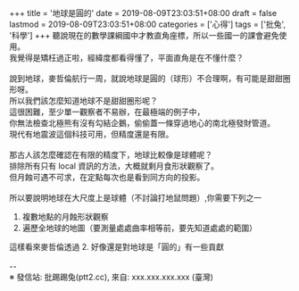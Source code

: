+++
title = '地球是圓的'
date = 2019-08-09T23:03:51+08:00
draft = false
lastmod = 2019-08-09T23:03:51+08:00
categories = ['心得']
tags = ['批兔', '科學']
+++
聽說現在的數學課綱國中才教直角座標，所以一些國一的課會避免使用。<br>
我覺得是矯枉過正啦，經緯度都看得懂了，平面直角是在不懂什麼？<br>
<br>
說到地球，麥哲倫航行一周，就說地球是圓的（球形）不合理啊，有可能是甜甜圈形呀。<br>
所以我們該怎麼知道地球不是甜甜圈形呢？<br>
這很困難，至少單一觀察者不易辦，在最極端的例子中，<br>
你無法檢查北極熊有沒有勾結企鵝，偷偷蓋一條穿過地心的南北極發財管道。<br>
現代有地震波這個科技可用，但精度還是有限。<br>
<br>
那古人該怎麼確認在有限的精度下，地球比較像是球體呢？<br>
排除所有只有 local 資訊的方法，大概就剩月食形狀觀察了。<br>
但月蝕可遇不可求，在定點每次也是看到同方向的投影。<br>
<br>
所以要說明地球在大尺度上是球體（不討論打地鼠問題）,你需要下列之一<br>
1. 複數地點的月蝕形狀觀察<br>
2. 遍歷全地球的地圖（要測量處處曲率相等前，要先知道處處的範圍）<br>

這樣看來麥哲倫透過 2. 好像還是對地球是「圓的」有一些貢獻<br>
<br>
--<br>
※ 發信站: 批踢踢兔(ptt2.cc), 來自: xxx.xxx.xxx.xxx (臺灣)<br>
